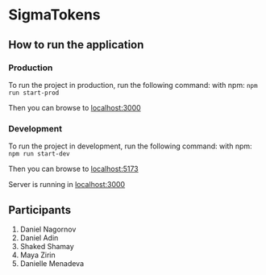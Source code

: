 # SigmaTokens

## How to run the application

### Production

To run the project in production, run the following command:
with npm: `npm run start-prod`

Then you can browse to [localhost:3000](localhost:3000)

### Development

To run the project in development, run the following command:
with npm: `npm run start-dev`

Then you can browse to [localhost:5173](localhost:5173)

Server is running in [localhost:3000](localhost:3000)

## Participants

1. Daniel Nagornov
2. Daniel Adin
3. Shaked Shamay
4. Maya Zirin
5. Danielle Menadeva
